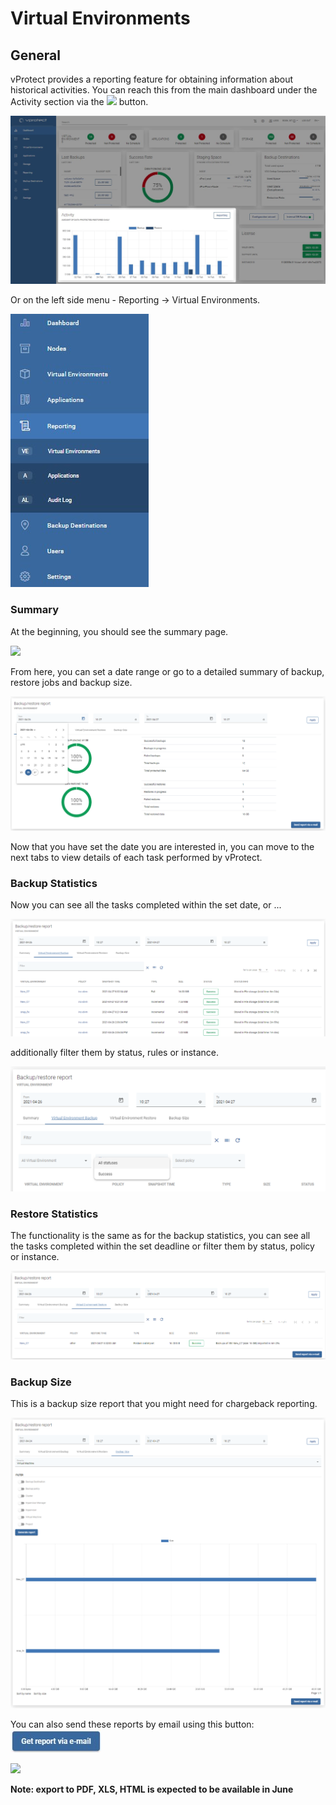 # Virtual Environments

## General

vProtect provides a reporting feature for obtaining information about historical activities. You can reach this from the main dashboard under the Activity section via the ![](../../.gitbook/assets/reporting%20%282%29.jpg) button.

![](../../.gitbook/assets/reporting-dashboard%20%281%29%20%281%29.jpg)

Or on the left side menu - Reporting -&gt; Virtual Environments.

![](../../.gitbook/assets/reporting%20%281%29%20%281%29%20%281%29.jpg)

### Summary

At the beginning, you should see the summary page.

![](../../.gitbook/assets/reporting-summary.jpg)

From here, you can set a date range or go to a detailed summary of backup, restore jobs and backup size.

![](../../.gitbook/assets/reporting-virtual-environments.png)

Now that you have set the date you are interested in, you can move to the next tabs to view details of each task performed by vProtect.

### Backup Statistics

Now you can see all the tasks completed within the set date, or ...

![](../../.gitbook/assets/reporting-virtual-environments-details.png)

additionally filter them by status, rules or instance.

![](../../.gitbook/assets/reporting-virtual-environments-details-filters.png)

### Restore Statistics

The functionality is the same as for the backup statistics, you can see all the tasks completed within the set deadline or filter them by status, policy or instance.

![](../../.gitbook/assets/reporting-virtual-environments-restore.png)

### Backup Size

This is a backup size report that you might need for chargeback reporting.

![](../../.gitbook/assets/reporting-virtual-environments-size.png)

You can also send these reports by email using this button: ![](../../.gitbook/assets/get-report-via-e-mail%20%281%29.jpg)

![](../../.gitbook/assets/reporting-summary-e-mail-report%20%281%29.jpg)

**Note: export to PDF, XLS, HTML is expected to be available in June**

